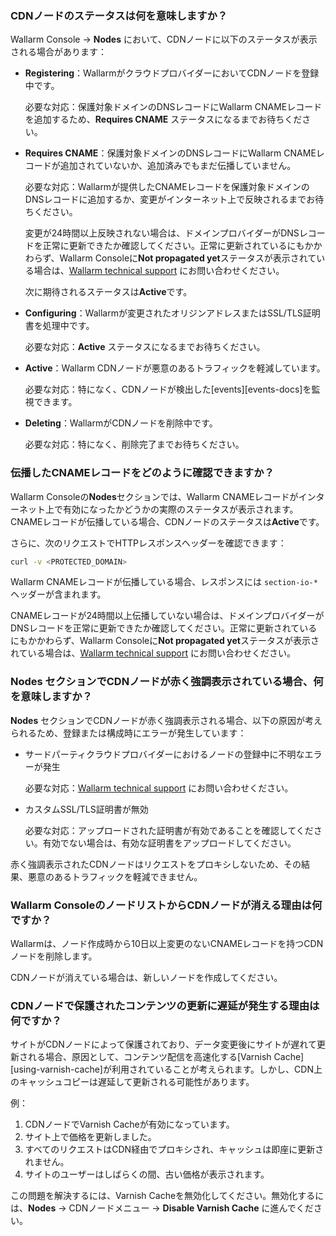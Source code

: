 ### CDNノードのステータスは何を意味しますか？

Wallarm Console → **Nodes** において、CDNノードに以下のステータスが表示される場合があります：

* **Registering**：WallarmがクラウドプロバイダーにおいてCDNノードを登録中です。

    必要な対応：保護対象ドメインのDNSレコードにWallarm CNAMEレコードを追加するため、**Requires CNAME** ステータスになるまでお待ちください。
* **Requires CNAME**：保護対象ドメインのDNSレコードにWallarm CNAMEレコードが追加されていないか、追加済みでもまだ伝播していません。

    必要な対応：Wallarmが提供したCNAMEレコードを保護対象ドメインのDNSレコードに追加するか、変更がインターネット上で反映されるまでお待ちください。
    
    変更が24時間以上反映されない場合は、ドメインプロバイダーがDNSレコードを正常に更新できたか確認してください。正常に更新されているにもかかわらず、Wallarm Consoleに**Not propagated yet**ステータスが表示されている場合は、[Wallarm technical support](mailto:support@wallarm.com) にお問い合わせください。

    次に期待されるステータスは**Active**です。
* **Configuring**：Wallarmが変更されたオリジンアドレスまたはSSL/TLS証明書を処理中です。

    必要な対応：**Active** ステータスになるまでお待ちください。
* **Active**：Wallarm CDNノードが悪意のあるトラフィックを軽減しています。

    必要な対応：特になく、CDNノードが検出した[events][events-docs]を監視できます。
* **Deleting**：WallarmがCDNノードを削除中です。

    必要な対応：特になく、削除完了までお待ちください。

### 伝播したCNAMEレコードをどのように確認できますか？

Wallarm Consoleの**Nodes**セクションでは、Wallarm CNAMEレコードがインターネット上で有効になったかどうかの実際のステータスが表示されます。CNAMEレコードが伝播している場合、CDNノードのステータスは**Active**です。

さらに、次のリクエストでHTTPレスポンスヘッダーを確認できます：

```bash
curl -v <PROTECTED_DOMAIN>
```

Wallarm CNAMEレコードが伝播している場合、レスポンスには `section-io-*` ヘッダーが含まれます。

CNAMEレコードが24時間以上伝播していない場合は、ドメインプロバイダーがDNSレコードを正常に更新できたか確認してください。正常に更新されているにもかかわらず、Wallarm Consoleに**Not propagated yet**ステータスが表示されている場合は、[Wallarm technical support](mailto:support@wallarm.com) にお問い合わせください。

### **Nodes** セクションでCDNノードが赤く強調表示されている場合、何を意味しますか？

**Nodes** セクションでCDNノードが赤く強調表示される場合、以下の原因が考えられるため、登録または構成時にエラーが発生しています：

* サードパーティクラウドプロバイダーにおけるノードの登録中に不明なエラーが発生

    必要な対応：[Wallarm technical support](mailto:support@wallarm.com) にお問い合わせください。
* カスタムSSL/TLS証明書が無効

    必要な対応：アップロードされた証明書が有効であることを確認してください。有効でない場合は、有効な証明書をアップロードしてください。

赤く強調表示されたCDNノードはリクエストをプロキシしないため、その結果、悪意のあるトラフィックを軽減できません。

### Wallarm ConsoleのノードリストからCDNノードが消える理由は何ですか？

Wallarmは、ノード作成時から10日以上変更のないCNAMEレコードを持つCDNノードを削除します。

CDNノードが消えている場合は、新しいノードを作成してください。

### CDNノードで保護されたコンテンツの更新に遅延が発生する理由は何ですか？

サイトがCDNノードによって保護されており、データ変更後にサイトが遅れて更新される場合、原因として、コンテンツ配信を高速化する[Varnish Cache][using-varnish-cache]が利用されていることが考えられます。しかし、CDN上のキャッシュコピーは遅延して更新される可能性があります。

例：

1. CDNノードでVarnish Cacheが有効になっています。
1. サイト上で価格を更新しました。
1. すべてのリクエストはCDN経由でプロキシされ、キャッシュは即座に更新されません。
1. サイトのユーザーはしばらくの間、古い価格が表示されます。

この問題を解決するには、Varnish Cacheを無効化してください。無効化するには、**Nodes** → CDNノードメニュー → **Disable Varnish Cache** に進んでください。
